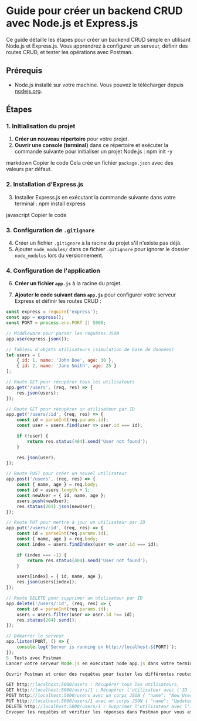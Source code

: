 # Guide pour créer un backend CRUD avec Node.js et Express.js

Ce guide détaille les étapes pour créer un backend CRUD simple en utilisant Node.js et Express.js. Vous apprendrez à configurer un serveur, définir des routes CRUD, et tester les opérations avec Postman.

## Prérequis

- Node.js installé sur votre machine. Vous pouvez le télécharger depuis [nodejs.org](https://nodejs.org/).

## Étapes

### 1. Initialisation du projet

1. **Créer un nouveau répertoire** pour votre projet.
2. **Ouvrir une console (terminal)** dans ce répertoire et exécuter la commande suivante pour initialiser un projet Node.js :
npm init -y

markdown
Copier le code
Cela crée un fichier `package.json` avec des valeurs par défaut.

### 2. Installation d'Express.js

3. Installer Express.js en exécutant la commande suivante dans votre terminal :
npm install express

javascript
Copier le code

### 3. Configuration de `.gitignore`

4. Créer un fichier `.gitignore` à la racine du projet s'il n'existe pas déjà.
5. Ajouter `node_modules/` dans ce fichier `.gitignore` pour ignorer le dossier `node_modules` lors du versionnement.

### 4. Configuration de l'application

6. **Créer un fichier `app.js`** à la racine du projet.

7. **Ajouter le code suivant dans `app.js`** pour configurer votre serveur Express et définir les routes CRUD :

```javascript
const express = require('express');
const app = express();
const PORT = process.env.PORT || 5000;

// Middleware pour parser les requêtes JSON
app.use(express.json());

// Tableau d'objets utilisateurs (simulation de base de données)
let users = [
    { id: 1, name: 'John Doe', age: 30 },
    { id: 2, name: 'Jane Smith', age: 25 }
];

// Route GET pour récupérer tous les utilisateurs
app.get('/users', (req, res) => {
    res.json(users);
});

// Route GET pour récupérer un utilisateur par ID
app.get('/users/:id', (req, res) => {
    const id = parseInt(req.params.id);
    const user = users.find(user => user.id === id);

    if (!user) {
        return res.status(404).send('User not found');
    }

    res.json(user);
});

// Route POST pour créer un nouvel utilisateur
app.post('/users', (req, res) => {
    const { name, age } = req.body;
    const id = users.length + 1;
    const newUser = { id, name, age };
    users.push(newUser);
    res.status(201).json(newUser);
});

// Route PUT pour mettre à jour un utilisateur par ID
app.put('/users/:id', (req, res) => {
    const id = parseInt(req.params.id);
    const { name, age } = req.body;
    const index = users.findIndex(user => user.id === id);

    if (index === -1) {
        return res.status(404).send('User not found');
    }

    users[index] = { id, name, age };
    res.json(users[index]);
});

// Route DELETE pour supprimer un utilisateur par ID
app.delete('/users/:id', (req, res) => {
    const id = parseInt(req.params.id);
    users = users.filter(user => user.id !== id);
    res.status(204).send();
});

// Démarrer le serveur
app.listen(PORT, () => {
    console.log(`Server is running on http://localhost:${PORT}`);
});
5. Tests avec Postman
Lancer votre serveur Node.js en exécutant node app.js dans votre terminal.

Ouvrir Postman et créer des requêtes pour tester les différentes routes :

GET http://localhost:5000/users : Récupérer tous les utilisateurs.
GET http://localhost:5000/users/1 : Récupérer l'utilisateur avec l'ID 1.
POST http://localhost:5000/users avec un corps JSON { "name": "New User", "age": 20 } : Créer un nouvel utilisateur.
PUT http://localhost:5000/users/1 avec un corps JSON { "name": "Updated User", "age": 25 } : Mettre à jour l'utilisateur avec l'ID 1.
DELETE http://localhost:5000/users/1 : Supprimer l'utilisateur avec l'ID 1.
Envoyer les requêtes et vérifier les réponses dans Postman pour vous assurer que tout fonctionne comme prévu.
